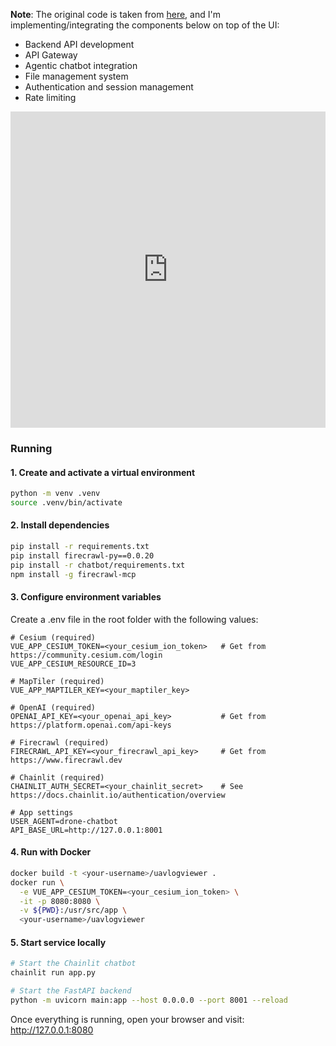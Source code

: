 **Note**: The original code is taken from [here](https://github.com/ArduPilot/UAVLogViewer), and I'm implementing/integrating the components below on top of the UI:

- Backend API development
- API Gateway
- Agentic chatbot integration
- File management system
- Authentication and session management
- Rate limiting 

<div style="display: flex; justify-content: flex-start; margin-bottom: 20px;">
  <iframe width="900" height="506" 
          src="https://www.youtube.com/embed/vtJJbjGfosw" 
          frameborder="0" 
          allow="accelerometer; autoplay; clipboard-write; encrypted-media; gyroscope; picture-in-picture" 
          allowfullscreen>
  </iframe>
</div>

### Running  

#### 1. Create and activate a virtual environment
```bash
python -m venv .venv
source .venv/bin/activate
```

#### 2. Install dependencies 
```bash
pip install -r requirements.txt
pip install firecrawl-py==0.0.20
pip install -r chatbot/requirements.txt
npm install -g firecrawl-mcp
```

#### 3. Configure environment variables

Create a .env file in the root folder with the following values:

```env 
# Cesium (required)
VUE_APP_CESIUM_TOKEN=<your_cesium_ion_token>   # Get from https://community.cesium.com/login
VUE_APP_CESIUM_RESOURCE_ID=3

# MapTiler (required)
VUE_APP_MAPTILER_KEY=<your_maptiler_key>

# OpenAI (required)
OPENAI_API_KEY=<your_openai_api_key>           # Get from https://platform.openai.com/api-keys

# Firecrawl (required)
FIRECRAWL_API_KEY=<your_firecrawl_api_key>     # Get from https://www.firecrawl.dev

# Chainlit (required)
CHAINLIT_AUTH_SECRET=<your_chainlit_secret>    # See https://docs.chainlit.io/authentication/overview

# App settings
USER_AGENT=drone-chatbot
API_BASE_URL=http://127.0.0.1:8001
```

#### 4. Run with Docker 

```bash
docker build -t <your-username>/uavlogviewer .
docker run \
  -e VUE_APP_CESIUM_TOKEN=<your_cesium_ion_token> \
  -it -p 8080:8080 \
  -v ${PWD}:/usr/src/app \
  <your-username>/uavlogviewer
```

#### 5. Start service locally 

```bash
# Start the Chainlit chatbot
chainlit run app.py

# Start the FastAPI backend
python -m uvicorn main:app --host 0.0.0.0 --port 8001 --reload
```

Once everything is running, open your browser and visit: http://127.0.0.1:8080